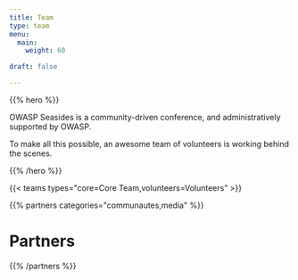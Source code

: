 ```yaml
---
title: Team
type: team
menu:
  main:
    weight: 60

draft: false

---
```


{{% hero %}}

OWASP Seasides is a community-driven conference, and administratively supported by OWASP.

To make all this possible, an awesome team of volunteers is working behind the scenes.

{{% /hero %}}

<!-- ... -->

<!--{{< teams types="core=Core Team,volunteers=Volunteers,cfp=CFP" >}} -->
{{< teams types="core=Core Team,volunteers=Volunteers" >}}
<!-- ... -->

{{% partners categories="communautes,media" %}}
# Partners
{{% /partners %}}

